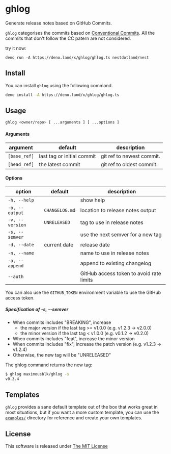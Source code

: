 # ghlog

Generate release notes based on GitHub Commits.

`ghlog` categorises the commits based on
[Conventional Commits](https://www.conventionalcommits.org). All the commits
that don't follow the CC patern are not considered.

try it now:

```
deno run -A https://deno.land/x/ghlog/ghlog.ts nestdotland/nest
```

## Install

You can install `ghlog` using the following command.

```sh
deno install -A https://deno.land/x/ghlog/ghlog.ts
```

## Usage

```sh
ghlog <owner/repo> [ ...arguments ] [ ...options ]
```

#### Arguments

| argument     | default                    | description               |
| ------------ | -------------------------- | ------------------------- |
| `[base_ref]` | last tag or initial commit | git ref to newest commit. |
| `[head_ref]` | the latest commit          | git ref to oldest commit. |

#### Options

| option          | default        | description                              |
| --------------- | -------------- | ---------------------------------------- |
| `-h, --help`    |                | show help                                |
| `-o, --output`  | `CHANGELOG.md` | location to release notes output         |
| `-v, --version` | `UNRELEASED`   | tag to use in release notes              |
| `-s, --semver`  |                | use the next semver for a new tag        |
| `-d, --date`    | current date   | release date                             |
| `-n, --name`    |                | name to use in release notes             |
| `-a, --append`  |                | append to existing changelog             |
| `--auth`        |                | GitHub access token to avoid rate limits |

You can also use the `GITHUB_TOKEN` environment variable to use the GitHub
access token.

##### Specification of -s, --semver

- When commits includes "BREAKING", increase
  - the major version if the last tag >= v1.0.0 (e.g. v1.2.3 -> v2.0.0)
  - the minor version if the last tag < v1.0.0 (e.g. v0.1.2 -> v0.2.0)
- When commits includes "feat", increase the minor version
- When commits includes "fix", increase the patch version (e.g. v1.2.3 ->
  v1.2.4)
- Otherwise, the new tag will be "UNRELEASED"

The ghlog command returns the new tag:

```sh
$ ghlog maximousblk/ghlog -s
v0.3.4
```

## Templates

`ghlog` provides a sane default template out of the box that works great in most
situations, but if you want a more custom template, you can use the
[`examples/`](./examples) directory for reference and create your own templates.

## License

This software is released under [The MIT License](LICENSE)

